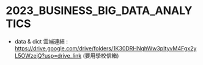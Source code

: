 # 2023_BUSINESS_BIG_DATA_ANALYTICS

- data & dict 雲端連結 : https://drive.google.com/drive/folders/1K30DRHNqhWw3pItyvM4Fgx2yL5OWzejQ?usp=drive_link
(要用學校信箱)
